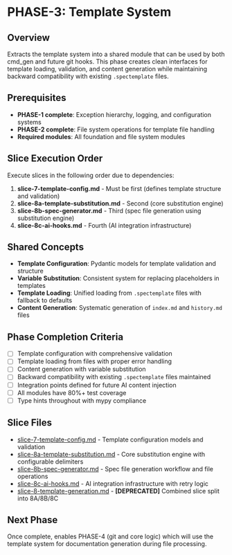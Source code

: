 # PHASE-3: Template System

## Overview

Extracts the template system into a shared module that can be used by both cmd_gen and future git hooks. This phase creates clean interfaces for template loading, validation, and content generation while maintaining backward compatibility with existing `.spectemplate` files.

## Prerequisites

- **PHASE-1 complete**: Exception hierarchy, logging, and configuration systems
- **PHASE-2 complete**: File system operations for template file handling
- **Required modules**: All foundation and file system modules

## Slice Execution Order

Execute slices in the following order due to dependencies:

1. **slice-7-template-config.md** - Must be first (defines template structure and validation)
2. **slice-8a-template-substitution.md** - Second (core substitution engine)
3. **slice-8b-spec-generator.md** - Third (spec file generation using substitution engine)
4. **slice-8c-ai-hooks.md** - Fourth (AI integration infrastructure)

## Shared Concepts

- **Template Configuration**: Pydantic models for template validation and structure
- **Variable Substitution**: Consistent system for replacing placeholders in templates
- **Template Loading**: Unified loading from `.spectemplate` files with fallback to defaults
- **Content Generation**: Systematic generation of `index.md` and `history.md` files

## Phase Completion Criteria

- [ ] Template configuration with comprehensive validation
- [ ] Template loading from files with proper error handling
- [ ] Content generation with variable substitution
- [ ] Backward compatibility with existing `.spectemplate` files maintained
- [ ] Integration points defined for future AI content injection
- [ ] All modules have 80%+ test coverage
- [ ] Type hints throughout with mypy compliance

## Slice Files

- [slice-7-template-config.md](./slice-7-template-config.md) - Template configuration models and validation
- [slice-8a-template-substitution.md](./slice-8a-template-substitution.md) - Core substitution engine with configurable delimiters
- [slice-8b-spec-generator.md](./slice-8b-spec-generator.md) - Spec file generation workflow and file operations
- [slice-8c-ai-hooks.md](./slice-8c-ai-hooks.md) - AI integration infrastructure with retry logic
- [slice-8-template-generation.md](./slice-8-template-generation.md) - **[DEPRECATED]** Combined slice split into 8A/8B/8C

## Next Phase

Once complete, enables PHASE-4 (git and core logic) which will use the template system for documentation generation during file processing.